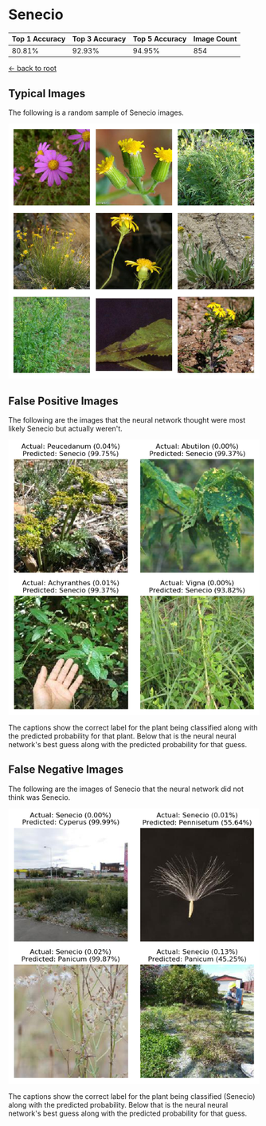 
# Senecio

| Top 1 Accuracy | Top 3 Accuracy | Top 5 Accuracy | Image Count | 
| --- | --- | --- | --- |
| 80.81% | 92.93% | 94.95% | 854 | 

[← back to root](https://github.com/HACC2018/ohia.ai#results)

## Typical Images
The following is a random sample of Senecio images.
<p align="center"> <img src="../../../figures/typical/Senecio.png?raw=true"> </p>

## False Positive Images
The following are the images that the neural network thought were most likely Senecio but actually weren't.  
<p align="center"> <img src="../../../figures/false_positives/Senecio.png?raw=true"> </p>
The captions show the correct label for the plant being classified along with the predicted probability for that plant.  Below that is the neural neural network's best guess along with the predicted probability for that guess.

## False Negative Images
The following are the images of Senecio that the neural network did not think was Senecio.  
<p align="center"> <img src="../../../figures/false_negatives/Senecio.png?raw=true"> </p>
The captions show the correct label for the plant being classified (Senecio) along with the predicted probability.  Below that is the neural neural network's best guess along with the predicted probability for that guess.
